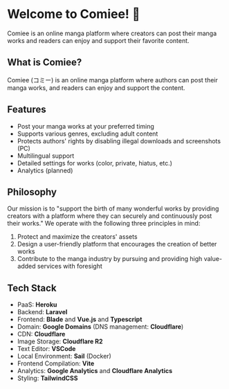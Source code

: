 # Welcome to Comiee! 🚀

Comiee is an online manga platform where creators can post their manga works and readers can enjoy and support their favorite content.

## What is Comiee?

Comiee (コミー) is an online manga platform where authors can post their manga works, and readers can enjoy and support the content.

## Features

-   Post your manga works at your preferred timing
-   Supports various genres, excluding adult content
-   Protects authors' rights by disabling illegal downloads and screenshots (PC)
-   Multilingual support
-   Detailed settings for works (color, private, hiatus, etc.)
-   Analytics (planned)

## Philosophy

Our mission is to "support the birth of many wonderful works by providing creators with a platform where they can securely and continuously post their works." We operate with the following three principles in mind:

1. Protect and maximize the creators' assets
2. Design a user-friendly platform that encourages the creation of better works
3. Contribute to the manga industry by pursuing and providing high value-added services with foresight

## Tech Stack

-   PaaS: **Heroku**
-   Backend: **Laravel**
-   Frontend: **Blade** and **Vue.js** and **Typescript**
-   Domain: **Google Domains** (DNS management: **Cloudflare**)
-   CDN: **Cloudflare**
-   Image Storage: **Cloudflare R2**
-   Text Editor: **VSCode**
-   Local Environment: **Sail** (Docker)
-   Frontend Compilation: **Vite**
-   Analytics: **Google Analytics** and **Cloudflare Analytics**
-   Styling: **TailwindCSS**
